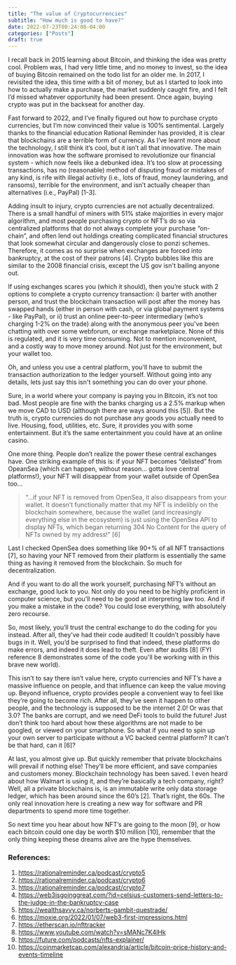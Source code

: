 ```yaml
---
title: "The value of Cryptocurrencies"
subtitle: "How much is good to have?"
date: 2022-07-23T00:24:08-04:00
categories: ["Posts"]
draft: true
---
```


I recall back in 2015 learning about Bitcoin, and thinking the idea was pretty cool. Problem was, I had very little time, and no money to invest, so the idea of buying Bitcoin remained on the todo list for an older me. In 2017, I revisited the idea, this time with a bit of money, but as I started to look into how to actually make a purchase, the market suddenly caught fire, and I felt I’d missed whatever opportunity had been present. Once again, buying crypto was put in the backseat for another day.

Fast forward to 2022, and I’ve finally figured out how to purchase crypto currencies, but I’m now convinced their value is 100% sentimental. Largely thanks to the financial education Rational Reminder has provided, it is clear that blockchains are a terrible form of currency. As I’ve learnt more about the technology, I still think it’s cool, but it isn’t all that innovative. The main innovation was how the software promised to revolutionize our financial system - which now feels like a debunked idea. It’s too slow at processing transactions, has no (reasonable) method of disputing fraud or mistakes of any kind, is rife with illegal activity (i.e., lots of fraud, money laundering, and ransoms), terrible for the environment, and isn’t actually cheaper than alternatives (i.e., PayPal) [1-3]. 

Adding insult to injury, crypto currencies are not actually decentralized. There is a small handful of miners with 51% stake majorities in every major algorithm, and most people purchasing crypto or NFT’s do so via centralized platforms that do not always complete your purchase “on-chain”, and often lend out holdings creating complicated financial structures that look somewhat circular and dangerously close to ponzi schemes. Therefore, it comes as no surprise when exchanges are forced into bankruptcy, at the cost of their patrons [4]. Crypto bubbles like this are similar to the 2008 financial crisis, except the US gov isn't bailing anyone out.

If using exchanges scares you (which it should), then you’re stuck with 2 options to complete a crypto currency transaction: i) barter with another person, and trust the blockchain transaction will post after the money has swapped hands (either in person with cash, or via global payment systems - like PayPal), or ii) trust an online peer-to-peer intermediary (who’s charging 1-2% on the trade) along with the anonymous peer you've been chatting with over some webforum, or exchange marketplace. None of this is regulated, and it is very time consuming. Not to mention inconvenient, and a costly way to move money around. Not just for the environment, but your wallet too.

Oh, and unless you use a central platform, you'll have to submit the transaction authorization to the ledger yourself. Without going into any details, lets just say this isn't something you can do over your phone.

Sure, in a world where your company is paying you in Bitcoin, it’s not too bad. Most people are fine with the banks charging us a 2.5% markup when we move CAD to USD (although there are ways around this [5]). But the truth is, crypto currencies do not purchase any goods you actually need to live. Housing, food, utilities, etc. Sure, it provides you with some entertainment. But it’s the same entertainment you could have at an online casino.

One more thing. People don’t realize the power these central exchanges have. One striking example of this is: if your NFT becomes “delisted” from OpeanSea (which can happen, without reason... gotta love central platforms!), your NFT will disappear from your wallet outside of OpenSea too…

> “...if your NFT is removed from OpenSea, it also disappears from your wallet. It doesn’t functionally matter that my NFT is indelibly on the blockchain somewhere, because the wallet (and increasingly everything else in the ecosystem) is just using the OpenSea API to display NFTs, which began returning 304 No Content for the query of NFTs owned by my address!” [6]

Last I checked OpenSea does something like 90+% of all NFT transactions [7], so having your NFT removed from their platform is essentially the same thing as having it removed from the blockchain. So much for decentralization.

And if you want to do all the work yourself, purchasing NFT’s without an exchange, good luck to you. Not only do you need to be highly proficient in computer science, but you’ll need to be good at interpreting law too. And if you make a mistake in the code? You could lose everything, with absolutely zero recourse.

So, most likely, you’ll trust the central exchange to do the coding for you instead. After all, they’ve had their code audited! It couldn’t possibly have bugs in it. Well, you’d be surprised to find that indeed, these platforms do make errors, and indeed it does lead to theft. Even after audits [8] (FYI reference 8 demonstrates some of the code you'll be working with in this brave new world).

This isn’t to say there isn’t value here, crypto currencies and NFT’s have a massive influence on people, and that influence can keep the value moving up. Beyond influence, crypto provides people a convenient way to feel like they’re going to become rich. After all, they’ve seen it happen to other people, and the technology is supposed to be the internet 2.0! Or was that 3.0? The banks are corrupt, and we need DeFi tools to build the future! Just don’t think too hard about how these algorithms are not made to be googled, or viewed on your smartphone. So what if you need to spin up your own server to participate without a VC backed central platform? It can’t be that hard, can it [6]?

At last, you almost give up. But quickly remember that private blockchains will prevail if nothing else! They’ll be more efficient, and save companies and customers money. Blockchain technology has been saved. I even heard about how Walmart is using it, and they’re basically a tech company, right? Well, all a private blockchains is, is an immutable write only data storage ledger, which has been around since the 60’s [2]. That’s right, the 60s. The only real innovation here is creating a new way for software and PR departments to spend more time together.

So next time you hear about how NFT’s are going to the moon [9], or how each bitcoin could one day be worth $10 million [10], remember that the only thing keeping these dreams alive are the hype themselves. 


### References:
1. https://rationalreminder.ca/podcast/crypto5
2. https://rationalreminder.ca/podcast/crypto6 
3. https://rationalreminder.ca/podcast/crypto7
4. https://web3isgoinggreat.com/?id=celsius-customers-send-letters-to-the-judge-in-the-bankruptcy-case
5. https://wealthsavvy.ca/norberts-gambit-questrade/
6. https://moxie.org/2022/01/07/web3-first-impressions.html 
7. https://etherscan.io/nfttracker
8. https://www.youtube.com/watch?v=sMANc7K4lHk 
9. https://future.com/podcasts/nfts-explainer/ 
10. https://coinmarketcap.com/alexandria/article/bitcoin-price-history-and-events-timeline
